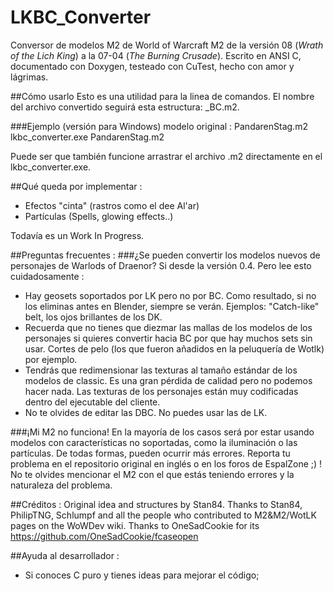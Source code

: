 # LKBC_Converter
Conversor de modelos M2 de World of Warcraft M2 de la versión 08 (_Wrath of the Lich King_) a la 07-04 (_The Burning Crusade_).
Escrito en ANSI C, documentado con Doxygen, testeado con CuTest, hecho con amor y lágrimas.

##Cómo usarlo
Esto es una utilidad para la linea de comandos. El nombre del archivo convertido seguirá esta estructura: <model name>_BC.m2.

###Ejemplo (versión para Windows)
modelo original : PandarenStag.m2
lkbc_converter.exe PandarenStag.m2

Puede ser que también funcione arrastrar el archivo .m2 directamente en el lkbc_converter.exe.

##Qué queda por implementar :
* Efectos "cinta" (rastros como el dee Al'ar)
* Partículas (Spells, glowing effects..)
	
Todavía es un Work In Progress.
  
  
##Preguntas frecuentes :
###¿Se pueden convertir los modelos nuevos de personajes de Warlods of Draenor?
Si desde la versión 0.4. Pero lee esto cuidadosamente : 
* Hay geosets soportados por LK pero no por BC. Como resultado, si no los eliminas antes en Blender, siempre se verán. Ejemplos: "Catch-like" belt, los ojos brillantes de los DK.
* Recuerda que no tienes que diezmar las mallas de los modelos de los personajes si quieres convertir hacia BC por que hay muchos sets sin usar. Cortes de pelo (los que fueron añadidos en la peluquería de Wotlk) por ejemplo.
* Tendrás que redimensionar las texturas al tamaño estándar de los modelos de classic. Es una gran pérdida de calidad pero no podemos hacer nada. Las texturas de los personajes están muy codificadas dentro del ejecutable del cliente. 
* No te olvides de editar las DBC. No puedes usar las de LK.


###¡Mi M2 no funciona!
En la mayoría de los casos será por estar usando modelos con características no soportadas, como la iluminación o las partículas. 
De todas formas, pueden ocurrir más errores. Reporta tu problema en el repositorio original en inglés o en los foros de EspalZone ;) !
No te olvides mencionar el M2 con el que estás teniendo errores y la naturaleza del problema.
  
  
##Créditos :
Original idea and structures by Stan84.
Thanks to Stan84, PhilipTNG, Schlumpf and all the people who contributed to M2&M2/WotLK pages on the WoWDev wiki.
Thanks to OneSadCookie for its https://github.com/OneSadCookie/fcaseopen

##Ayuda al desarrollador :
* Si conoces C puro y tienes ideas para mejorar el código;
